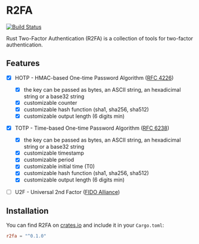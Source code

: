 # R2FA

[![Build Status](https://api.travis-ci.org/breard-r/r2fa.svg?branch=master)](https://travis-ci.org/breard-r/r2fa)

Rust Two-Factor Authentication (R2FA) is a collection of tools for two-factor authentication.


## Features

- [x] HOTP - HMAC-based One-time Password Algorithm ([RFC 4226](https://tools.ietf.org/html/rfc4226))
  - [x] the key can be passed as bytes, an ASCII string, an hexadicimal string or a base32 string
  - [x] customizable counter
  - [x] customizable hash function (sha1, sha256, sha512)
  - [x] customizable output length (6 digits min)
- [x] TOTP - Time-based One-time Password Algorithm ([RFC 6238](https://tools.ietf.org/html/rfc6238))
  - [x] the key can be passed as bytes, an ASCII string, an hexadicimal string or a base32 string
  - [x] customizable timestamp
  - [x] customizable period
  - [x] customizable initial time (T0)
  - [x] customizable hash function (sha1, sha256, sha512)
  - [x] customizable output length (6 digits min)
- [ ] U2F - Universal 2nd Factor ([FIDO Alliance](https://fidoalliance.org/specifications/download/))


## Installation

You can find R2FA on [crates.io](https://crates.io/crates/r2fa) and include it in your `Cargo.toml`:

```toml
r2fa = "^0.1.0"
```
